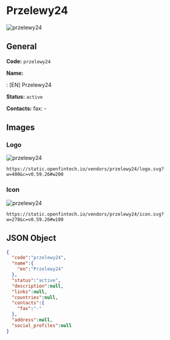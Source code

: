 
# Przelewy24 
![przelewy24](https://static.openfintech.io/vendors/przelewy24/logo.svg?w=400&c=v0.59.26#w200)  

## General 
 
**Code:** `przelewy24` 
 
**Name:** 
 
:	[EN] Przelewy24 
 
**Status:** `active` 
 
**Contacts:** 
fax: -
## Images 

### Logo 
 
![przelewy24](https://static.openfintech.io/vendors/przelewy24/logo.svg?w=400&c=v0.59.26#w200)  

```
https://static.openfintech.io/vendors/przelewy24/logo.svg?w=400&c=v0.59.26#w200
```  

### Icon 
 
![przelewy24](https://static.openfintech.io/vendors/przelewy24/icon.svg?w=278&c=v0.59.26#w100)  

```
https://static.openfintech.io/vendors/przelewy24/icon.svg?w=278&c=v0.59.26#w100
```  

## JSON Object 

```json
{
  "code":"przelewy24",
  "name":{
    "en":"Przelewy24"
  },
  "status":"active",
  "description":null,
  "links":null,
  "countries":null,
  "contacts":{
    "fax":"-"
  },
  "address":null,
  "social_profiles":null
}
```  
